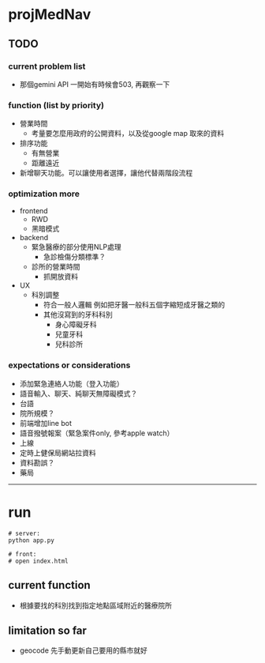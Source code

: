 # projMedNav
## TODO
### current problem list
- 那個gemini API 一開始有時候會503, 再觀察一下

### function (list by priority)
- 營業時間
  - 考量要怎麼用政府的公開資料，以及從google map 取來的資料
- 排序功能
  - 有無營業
  - 距離遠近
- 新增聊天功能。可以讓使用者選擇，讓他代替兩階段流程

### optimization more 
- frontend
  - RWD
  - 黑暗模式
- backend
  - 緊急醫療的部分使用NLP處理
    - 急診檢傷分類標準？
  - 診所的營業時間
      - 抓開放資料
- UX
  - 科別調整
    - 符合一般人邏輯
    例如把牙醫一般科五個字縮短成牙醫之類的
    - 其他沒寫到的牙科科別
      - 身心障礙牙科
      - 兒童牙科
      - 兒科診所


### expectations or considerations
- 添加緊急連絡人功能（登入功能）
- 語音輸入、聊天、純聊天無障礙模式？
- 台語
- 院所規模？
- 前端增加line bot
- 語音撥號報案（緊急案件only, 參考apple watch）
- 上線
- 定時上健保局網站拉資料
- 資料勘誤？
- 藥局
  
---
# run
```
# server:
python app.py

# front:
# open index.html
```
## current function
- 根據要找的科別找到指定地點區域附近的醫療院所
## limitation so far
- geocode 先手動更新自己要用的縣市就好